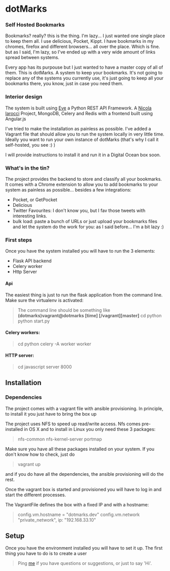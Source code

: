 

dotMarks
========

### Self Hosted Bookmarks

Bookmarks? really? this is the thing. I'm lazy... I just wanted one single place to keep them all. I use delicious, Pocket, Kippt. I have bookmarks in my chromes, firefox and different browsers... all over the place. Which is fine. but as I said, I'm lazy, so I've ended up with a very wide amount of links spread between systems.

Every app has its purpouse but I just wanted to have a master copy of all of them. This is dotMarks. A system to keep your bookmarks. It's not going to replace any of the systems you currently use, it's just going to keep all your bookmarks there, you know, just in case you need them.

### Interior design
The system is built using [Eve][1] a Python REST API Framework. A [Nicola Iarocci][2] Project, MongoDB, Celery and Redis with a frontend built using Angular.js

I've tried to make the installation as painless as possible. I've added a Vagrant file that should allow you to run the system locally in very little time. Ideally you want to run your own instance of dotMarks (that's why I call it self-hosted, you see :) )

I will provide instructions to install it and run it in a Digital Ocean box soon.

### What's in the tin?
The project provides the backend to store and classify all your bookmarks. It comes with a Chrome extension to allow you to add bookmarks to your system as painless as possible... besides a few integrations:

 - Pocket, or GetPocket
 - Delicious
 - Twitter Favourites: I don't know you, but I fav those tweets with interesting links.
 - bulk load: paste a bunch of URLs or just upload your bookmarks files and let the system do the work for you: as I said before... I'm a bit lazy :)

### First steps

Once you have the system installed you will have to run the 3 elements:

 - Flask API backend
 - Celery worker
 - Http Server

#### Api

The easiest thing is just to run the flask application from the command line. Make sure the virtualenv is activated:

 > The command line should be something like
  **(dotmarks)vagrant@dotmarks [time] [/vagrant][master]**
       cd python
       python start.py

#### Celery workers:

> cd python
  celery -A worker worker

#### HTTP server:

> cd javascript
  server 8000

## Installation

### Dependencies
The project comes with a vagrant file with ansible provisioning. In principle, to install it you just have to bring the box up


The project uses NFS to speed up read/write access. Nfs comes pre-installed in OS X and to install in Linux you only need these 3 packages:

> nfs-common nfs-kernel-server portmap

Make sure you have all these packages installed on your system. If you don't know how to check, just do

> vagrant up

and if you do have all the dependencies, the ansible provisioning will do the rest.

Once the vagrant box is started and provisioned you will have to log in and start the different processes.

The VagrantFile defines the box with a fixed IP and with a hostname:

>   config.vm.hostname = "dotmarks.dev"
    config.vm.network "private_network", ip: "192.168.33.10"


## Setup

Once you have the environment installed you will have to set it up. The first thing you have to do is to create a user




>  Ping [me](https://twitter.com/ipedrazas) if you have questions or suggestions, or just to say 'Hi'.


  [1]: http://python-eve.org/
  [2]: https://twitter.com/nicolaiarocci
